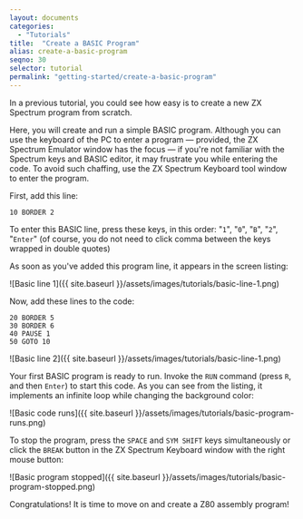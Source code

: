 ```yaml
---
layout: documents
categories: 
  - "Tutorials"
title:  "Create a BASIC Program"
alias: create-a-basic-program
seqno: 30
selector: tutorial
permalink: "getting-started/create-a-basic-program"
---
```


In a previous tutorial, you could see how easy is to create a new ZX Spectrum program from scratch.

Here, you will create and run a simple BASIC program. Although you can use the keyboard of the PC to enter a program — provided, the ZX Spectrum Emulator window has the focus — if you're not familiar with the Spectrum keys and BASIC editor, it may frustrate you while entering the code. To avoid such chaffing, use the ZX Spectrum Keyboard tool window to enter the program.

First, add this line:

```
10 BORDER 2
```

To enter this BASIC line, press these keys, in this order: "`1`", "`0`", "`B`", "`2`", "`Enter`" (of course, you do not need to click comma between the keys wrapped in double quotes)

As soon as you've added this program line, it appears in the screen listing:

![Basic line 1]({{ site.baseurl }}/assets/images/tutorials/basic-line-1.png)

Now, add these lines to the code:

```
20 BORDER 5
30 BORDER 6
40 PAUSE 1
50 GOTO 10
```

![Basic line 2]({{ site.baseurl }}/assets/images/tutorials/basic-line-1.png)

Your first BASIC program is ready to run. Invoke the `RUN` command (press
`R`, and then `Enter`) to start this code. As you can see from the listing, 
it implements an infinite loop while changing the background color:

![Basic code runs]({{ site.baseurl }}/assets/images/tutorials/basic-program-runs.png)

To stop the program, press the `SPACE` and `SYM SHIFT` keys simultaneously
or click the `BREAK` button in the ZX Spectrum Keyboard window with the right
mouse button:

![Basic program stopped]({{ site.baseurl }}/assets/images/tutorials/basic-program-stopped.png)

Congratulations! It is time to move on and create a Z80 assembly program!
